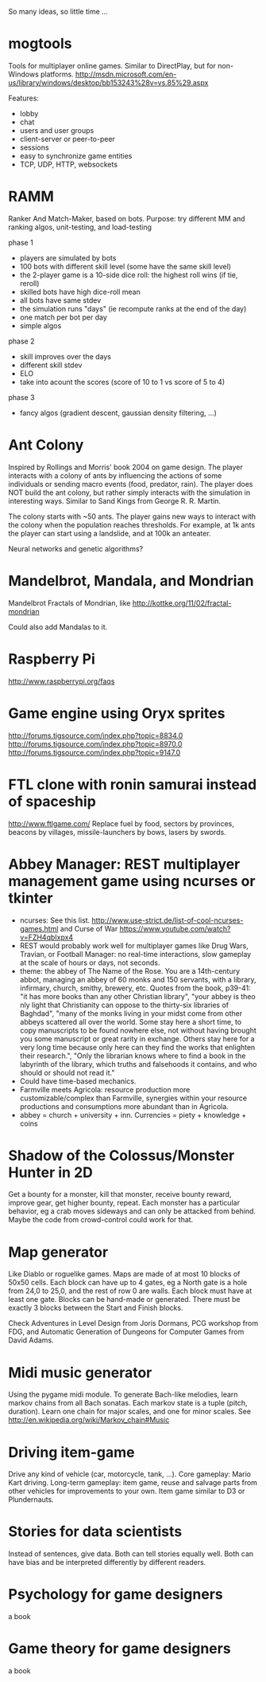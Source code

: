 So many ideas, so little time ...

mogtools
========

Tools for multiplayer online games.
Similar to DirectPlay, but for non-Windows platforms.
http://msdn.microsoft.com/en-us/library/windows/desktop/bb153243%28v=vs.85%29.aspx

Features:
- lobby
- chat
- users and user groups
- client-server or peer-to-peer
- sessions
- easy to synchronize game entities
- TCP, UDP, HTTP, websockets


RAMM
====

Ranker And Match-Maker, based on bots. Purpose: try different MM and ranking algos, unit-testing, and load-testing

phase 1
- players are simulated by bots
- 100 bots with different skill level (some have the same skill level)
- the 2-player game is a 10-side dice roll: the highest roll wins (if tie, reroll)
- skilled bots have high dice-roll mean
- all bots have same stdev
- the simulation runs "days" (ie recompute ranks at the end of the day)
- one match per bot per day
- simple algos

phase 2 
- skill improves over the days
- different skill stdev
- ELO
- take into acount the scores (score of 10 to 1 vs score of 5 to 4)

phase 3
- fancy algos (gradient descent, gaussian density filtering, ...)



Ant Colony
====

Inspired by Rollings and Morris' book 2004 on game design.
The player interacts with a colony of ants by influencing the actions of some individuals 
or sending macro events (food, predator, rain). 
The player does NOT build the ant colony, but rather simply interacts with the simulation in interesting ways.
Similar to Sand Kings from George R. R. Martin.

The colony starts with ~50 ants. 
The player gains new ways to interact with the colony when the population reaches thresholds.
For example, at 1k ants the player can start using a landslide, and at 100k an anteater.  

Neural networks and genetic algorithms?



Mandelbrot, Mandala, and Mondrian
===

Mandelbrot Fractals of Mondrian, like http://kottke.org/11/02/fractal-mondrian

Could also add Mandalas to it.



Raspberry Pi
====

http://www.raspberrypi.org/faqs



Game engine using Oryx sprites
====

http://forums.tigsource.com/index.php?topic=8834.0
http://forums.tigsource.com/index.php?topic=8970.0
http://forums.tigsource.com/index.php?topic=9147.0


FTL clone with ronin samurai instead of spaceship
====
http://www.ftlgame.com/
Replace fuel by food, sectors by provinces, beacons by villages, missile-launchers by bows, lasers by swords.


Abbey Manager: REST multiplayer management game using ncurses or tkinter
====

- ncurses: See this list. http://www.use-strict.de/list-of-cool-ncurses-games.html and Curse of War https://www.youtube.com/watch?v=FZH4qbIxpx4
- REST would probably work well for multiplayer games like Drug Wars, Travian, or Football Manager: no real-time interactions, slow gameplay at the scale of hours or days, not seconds.
- theme: the abbey of The Name of the Rose. You are a 14th-century abbot, managing an abbey of 60 monks and 150 servants, with a library, infirmary, church, smithy, brewery, etc. Quotes from the book, p39-41: "it has more books than any other Christian library", "your abbey is theo nly light that Christianity can oppose to the thirty-six libraries of Baghdad", "many of the monks living in your midst come from other abbeys scattered all over the world. Some stay here a short time, to copy manuscripts to be found nowhere else, not without having brought you some manuscript or great rarity in exchange. Others stay here for a very long time because only here can they find the works that enlighten their research.", "Only the librarian knows where to find a book in the labyrinth of the library, which truths and falsehoods it contains, and who should or should not read it."
- Could have time-based mechanics. 
- Farmville meets Agricola: resource production more customizable/complex than Farmville, synergies within your resource productions and consumptions more abundant than in Agricola.
- abbey = church + university + inn. Currencies = piety + knowledge + coins


Shadow of the Colossus/Monster Hunter in 2D
===

Get a bounty for a monster, kill that monster, receive bounty reward, improve gear, get higher bounty, repeat.
Each monster has a particular behavior, eg a crab moves sideways and can only be attacked from behind.
Maybe the code from crowd-control could work for that.


Map generator
===

Like Diablo or roguelike games. Maps are made of at most 10 blocks of 50x50 cells. Each block can have up to 4 gates, eg a North gate is a hole from 24,0 to 25,0, and the rest of row 0 are walls. Each block must have at least one gate. Blocks can be hand-made or generated. There must be exactly 3 blocks between the Start and Finish blocks.

Check Adventures in Level Design from Joris Dormans, PCG workshop from FDG, and Automatic Generation of Dungeons
for Computer Games from David Adams.



Midi music generator
===

Using the pygame midi module.
To generate Bach-like melodies, learn markov chains from all Bach sonatas. Each markov state is a tuple (pitch, duration). Learn one chain for major scales, and one for minor scales. See http://en.wikipedia.org/wiki/Markov_chain#Music

Driving item-game
===

Drive any kind of vehicle (car, motorcycle, tank, ...). Core gameplay: Mario Kart driving. Long-term gameplay: item game, reuse and salvage parts from other vehicles for improvements to your own. Item game similar to D3 or Plundernauts.


Stories for data scientists
===

Instead of sentences, give data. Both can tell stories equally well. Both can have bias and be interpreted differently by different readers.


Psychology for game designers
===

a book


Game theory for game designers
===

a book
